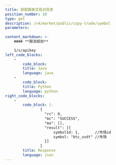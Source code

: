 ```yaml
---
title: 获取跟单交易对信息
position_number: 10
type: get
description: /v4/market/public/copy-trade/symbol
parameters:
  
content_markdown: >-
    #### **限流规则**

    1/s/apikey
left_code_blocks:
    -
        code_block:
        title: Java
        language: java
    -
        code_block:
        title: Python
        language: python
right_code_blocks:
    -
        code_block: |-
                {
                  "rc": 0,
                  "mc": "SUCCESS",
                  "ma": [],
                  "result": [{
                      symbolId: 1,       //市场id
                      symbol: "btc_usdt" //市场
                  }]
                }            
        title: Response
        language: json
---
```

